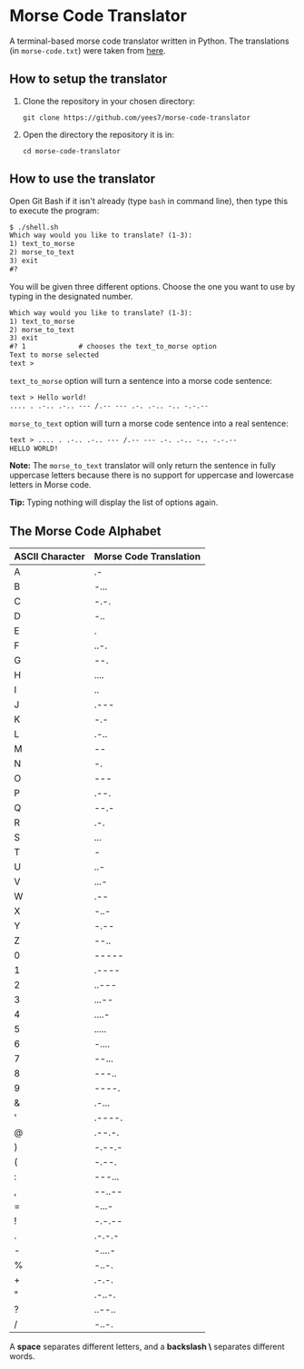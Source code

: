 
# Morse Code Translator

A terminal-based morse code translator written in Python. The translations (in `morse-code.txt`) were taken from [here](https://morsecode.world/international/morse.html).

## How to setup the translator

1. Clone the repository in your chosen directory:

    `git clone https://github.com/yees7/morse-code-translator`

1. Open the directory the repository it is in:

    `cd morse-code-translator`

## How to use the translator

Open Git Bash if it isn't already (type `bash` in command line), then type this to execute the program:

```txt
$ ./shell.sh
Which way would you like to translate? (1-3):
1) text_to_morse
2) morse_to_text
3) exit
#?
```

You will be given three different options. Choose the one you want to use by typing in the designated number.

```txt
Which way would you like to translate? (1-3):
1) text_to_morse
2) morse_to_text
3) exit
#? 1             # chooses the text_to_morse option
Text to morse selected
text >
```

`text_to_morse` option will turn a sentence into a morse code sentence:

```txt
text > Hello world!
.... . .-.. .-.. --- /.-- --- .-. .-.. -.. -.-.--
```

`morse_to_text` option will turn a morse code sentence into a real sentence:

```txt
text > .... . .-.. .-.. --- /.-- --- .-. .-.. -.. -.-.--
HELLO WORLD!
```

**Note:** The `morse_to_text` translator will only return the sentence in fully uppercase letters because there is no support for uppercase and lowercase letters in Morse code.

**Tip:** Typing nothing will display the list of options again.

## The Morse Code Alphabet

| ASCII Character | Morse Code Translation |
|-----------------|------------------------|
| A | .- |
| B | -... |
| C | -.-.|
| D | -.. |
| E | . |
| F | ..-. |
| G | --. |
| H | .... |
| I | .. |
| J | .--- |
| K | -.- |
| L | .-.. |
| M | -- |
| N | -. |
| O | --- |
| P | .--. |
| Q | --.- |
| R | .-. |
| S | ... |
| T | - |
| U | ..- |
| V | ...- |
| W | .-- |
| X | -..- |
| Y | -.-- |
| Z | --.. |
| 0 | ----- |
| 1 | .---- |
| 2 | ..--- |
| 3 | ...-- |
| 4 | ....- |
| 5 | ..... |
| 6 | -.... |
| 7 | --... |
| 8 | ---.. |
| 9 | ----. |
| & | .-... |
| ' | .----. |
| @ | .--.-. |
| ) | -.--.- |
| ( | -.--. |
| : | ---... |
| , | --..-- |
| = | -...- |
| ! | -.-.-- |
| . | .-.-.- |
| - | -....- |
| % | -..-. |
| + | .-.-. |
| " | .-..-. |
| ? | ..--.. |
| / | -..-. |

A **space** separates different letters, and a **backslash \\** separates different words.
